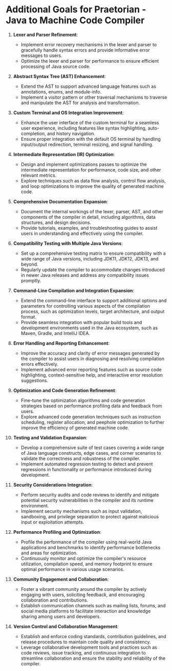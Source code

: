 # Additional Goals for Praetorian - Java to Machine Code Compiler

1. **Lexer and Parser Refinement**:
   - Implement error recovery mechanisms in the lexer and parser to gracefully handle syntax errors and provide informative error messages to users.
   - Optimize the lexer and parser for performance to ensure efficient processing of Java source code.

2. **Abstract Syntax Tree (AST) Enhancement**:
   - Extend the AST to support advanced language features such as annotations, enums, and module-info.
   - Implement a visitor pattern or other traversal mechanisms to traverse and manipulate the AST for analysis and transformation.

3. **Custom Terminal and OS Integration Improvement**:
   - Enhance the user interface of the custom terminal for a seamless user experience, including features like syntax highlighting, auto-completion, and history navigation.
   - Ensure proper integration with the default OS terminal by handling input/output redirection, terminal resizing, and signal handling.

4. **Intermediate Representation (IR) Optimization**:
   - Design and implement optimizations passes to optimize the intermediate representation for performance, code size, and other relevant metrics.
   - Explore techniques such as data flow analysis, control flow analysis, and loop optimizations to improve the quality of generated machine code.

5. **Comprehensive Documentation Expansion**:
   - Document the internal workings of the lexer, parser, AST, and other components of the compiler in detail, including algorithms, data structures, and design decisions.
   - Provide tutorials, examples, and troubleshooting guides to assist users in understanding and effectively using the compiler.

6. **Compatibility Testing with Multiple Java Versions**:
   - Set up a comprehensive testing matrix to ensure compatibility with a wide range of Java versions, including JDK11, JDK12, JDK13, and beyond.
   - Regularly update the compiler to accommodate changes introduced in newer Java releases and address any compatibility issues promptly.

7. **Command-Line Compilation and Integration Expansion**:
   - Extend the command-line interface to support additional options and parameters for controlling various aspects of the compilation process, such as optimization levels, target architecture, and output format.
   - Provide seamless integration with popular build tools and development environments used in the Java ecosystem, such as Maven, Gradle, and IntelliJ IDEA.

8. **Error Handling and Reporting Enhancement**:
   - Improve the accuracy and clarity of error messages generated by the compiler to assist users in diagnosing and resolving compilation errors effectively.
   - Implement advanced error reporting features such as source code highlighting, context-sensitive help, and interactive error resolution suggestions.

9. **Optimization and Code Generation Refinement**:
   - Fine-tune the optimization algorithms and code generation strategies based on performance profiling data and feedback from users.
   - Explore advanced code generation techniques such as instruction scheduling, register allocation, and peephole optimization to further improve the efficiency of generated machine code.

10. **Testing and Validation Expansion**:
    - Develop a comprehensive suite of test cases covering a wide range of Java language constructs, edge cases, and corner scenarios to validate the correctness and robustness of the compiler.
    - Implement automated regression testing to detect and prevent regressions in functionality or performance introduced during development.

11. **Security Considerations Integration**:
    - Perform security audits and code reviews to identify and mitigate potential security vulnerabilities in the compiler and its runtime environment.
    - Implement security mechanisms such as input validation, sandboxing, and privilege separation to protect against malicious input or exploitation attempts.

12. **Performance Profiling and Optimization**:
    - Profile the performance of the compiler using real-world Java applications and benchmarks to identify performance bottlenecks and areas for optimization.
    - Continuously monitor and optimize the compiler's resource utilization, compilation speed, and memory footprint to ensure optimal performance in various usage scenarios.

13. **Community Engagement and Collaboration**:
    - Foster a vibrant community around the compiler by actively engaging with users, soliciting feedback, and encouraging collaboration and contributions.
    - Establish communication channels such as mailing lists, forums, and social media platforms to facilitate interaction and knowledge sharing among users and developers.

14. **Version Control and Collaboration Management**:
    - Establish and enforce coding standards, contribution guidelines, and release procedures to maintain code quality and consistency.
    - Leverage collaborative development tools and practices such as code reviews, issue tracking, and continuous integration to streamline collaboration and ensure the stability and reliability of the compiler.
